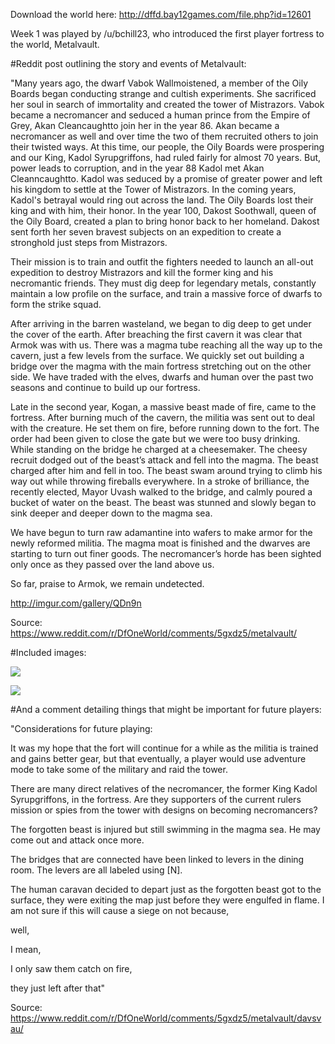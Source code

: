 Download the world here: http://dffd.bay12games.com/file.php?id=12601

Week 1 was played by /u/bchill23, who introduced the first player fortress to the world, Metalvault.

#Reddit post outlining the story and events of Metalvault:

"Many years ago, the dwarf Vabok Wallmoistened, a member of the Oily Boards began conducting strange and cultish experiments. She sacrificed her soul in search of immortality and created the tower of Mistrazors. Vabok became a necromancer and seduced a human prince from the Empire of Grey, Akan Cleancaughtto join her in the year 86. Akan became a necromancer as well and over time the two of them recruited others to join their twisted ways. At this time, our people, the Oily Boards were prospering and our King, Kadol Syrupgriffons, had ruled fairly for almost 70 years. But, power leads to corruption, and in the year 88 Kadol met Akan Cleanncaughtto. Kadol was seduced by a promise of greater power and left his kingdom to settle at the Tower of Mistrazors. In the coming years, Kadol's betrayal would ring out across the land. The Oily Boards lost their king and with him, their honor. In the year 100, Dakost Soothwall, queen of the Oily Board, created a plan to bring honor back to her homeland. Dakost sent forth her seven bravest subjects on an expedition to create a stronghold just steps from Mistrazors.

Their mission is to train and outfit the fighters needed to launch an all-out expedition to destroy Mistrazors and kill the former king and his necromantic friends. They must dig deep for legendary metals, constantly maintain a low profile on the surface, and train a massive force of dwarfs to form the strike squad.

After arriving in the barren wasteland, we began to dig deep to get under the cover of the earth. After breaching the first cavern it was clear that Armok was with us. There was a magma tube reaching all the way up to the cavern, just a few levels from the surface. We quickly set out building a bridge over the magma with the main fortress stretching out on the other side. We have traded with the elves, dwarfs and human over the past two seasons and continue to build up our fortress.

Late in the second year, Kogan, a massive beast made of fire, came to the fortress. After burning much of the cavern, the militia was sent out to deal with the creature. He set them on fire, before running down to the fort. The order had been given to close the gate but we were too busy drinking. While standing on the bridge he charged at a cheesemaker. The cheesy recruit dodged out of the beast’s attack and fell into the magma. The beast charged after him and fell in too. The beast swam around trying to climb his way out while throwing fireballs everywhere. In a stroke of brilliance, the recently elected, Mayor Uvash walked to the bridge, and calmly poured a bucket of water on the beast. The beast was stunned and slowly began to sink deeper and deeper down to the magma sea.

We have begun to turn raw adamantine into wafers to make armor for the newly reformed militia. The magma moat is finished and the dwarves are starting to turn out finer goods. The necromancer’s horde has been sighted only once as they passed over the land above us.

So far, praise to Armok, we remain undetected.

http://imgur.com/gallery/QDn9n

Source: https://www.reddit.com/r/DfOneWorld/comments/5gxdz5/metalvault/

#Included images:

![](http://i.imgur.com/tjQzvg3.jpg)

![](http://i.imgur.com/va8JmM5.jpg)

#And a comment detailing things that might be important for future players:

"Considerations for future playing:

It was my hope that the fort will continue for a while as the militia is trained and gains better gear, but that eventually, a player would use adventure mode to take some of the military and raid the tower.

There are many direct relatives of the necromancer, the former King Kadol Syrupgriffons, in the fortress. Are they supporters of the current rulers mission or spies from the tower with designs on becoming necromancers?

The forgotten beast is injured but still swimming in the magma sea. He may come out and attack once more.

The bridges that are connected have been linked to levers in the dining room. The levers are all labeled using [N].

The human caravan decided to depart just as the forgotten beast got to the surface, they were exiting the map just before they were engulfed in flame. I am not sure if this will cause a siege on not because,

well,

I mean,

I only saw them catch on fire,

they just left after that"

Source: https://www.reddit.com/r/DfOneWorld/comments/5gxdz5/metalvault/davsvau/
